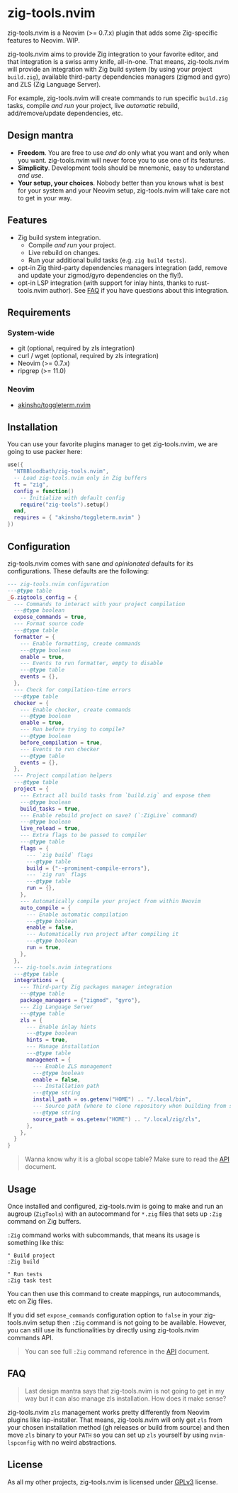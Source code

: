 # zig-tools.nvim

zig-tools.nvim is a Neovim (>= 0.7.x) plugin that adds some Zig-specific features to Neovim. WIP.

zig-tools.nvim aims to provide Zig integration to your favorite editor, and that integration is a
swiss army knife, all-in-one. That means, zig-tools.nvim will provide an integration with Zig
build system (by using your project `build.zig`), available third-party dependencies managers
(zigmod and gyro) and ZLS (Zig Language Server).

For example, zig-tools.nvim will create commands to run specific `build.zig` tasks, compile
_and run_ your project, live _automatic_ rebuild, add/remove/update dependencies, etc.


## Design mantra

- **Freedom**. You are free to use _and do_ only what you want and only when you want.
  zig-tools.nvim will never force you to use one of its features.
- **Simplicity**. Development tools should be mnemonic, easy to understand _and use_.
- **Your setup, your choices**. Nobody better than you knows what is best for your system and your
  Neovim setup, zig-tools.nvim will take care not to get in your way.


## Features

- Zig build system integration.
    - Compile _and run_ your project.
    - Live rebuild on changes.
    - Run your additional build tasks (e.g. `zig build tests`).
- opt-in Zig third-party dependencies managers integration (add, remove and update your
  zigmod/gyro dependencies on the fly!).
- opt-in LSP integration (with support for inlay hints, thanks to rust-tools.nvim author). See
  [FAQ](#faq) if you have questions about this integration.


## Requirements

### System-wide

- git (optional, required by zls integration)
- curl / wget (optional, required by zls integration)
- Neovim (>= 0.7.x)
- ripgrep (>= 11.0)


### Neovim

- [akinsho/toggleterm.nvim](https://github.com/akinsho/toggleterm.nvim)


## Installation

You can use your favorite plugins manager to get zig-tools.nvim, we are going to use packer here:
```lua
use({
  "NTBBloodbath/zig-tools.nvim",
  -- Load zig-tools.nvim only in Zig buffers
  ft = "zig",
  config = function()
    -- Initialize with default config
    require("zig-tools").setup()
  end,
  requires = { "akinsho/toggleterm.nvim" }
})
```


## Configuration

zig-tools.nvim comes with sane _and opinionated_ defaults for its configurations. These defaults
are the following:
```lua
--- zig-tools.nvim configuration
---@type table
_G.zigtools_config = {
  --- Commands to interact with your project compilation
  ---@type boolean
  expose_commands = true,
  --- Format source code
  ---@type table
  formatter = {
    --- Enable formatting, create commands
    ---@type boolean
    enable = true,
    --- Events to run formatter, empty to disable
    ---@type table
    events = {},
  },
  --- Check for compilation-time errors
  ---@type table
  checker = {
    --- Enable checker, create commands
    ---@type boolean
    enable = true,
    --- Run before trying to compile?
    ---@type boolean
    before_compilation = true,
    --- Events to run checker
    ---@type table
    events = {},
  },
  --- Project compilation helpers
  ---@type table
  project = {
    --- Extract all build tasks from `build.zig` and expose them
    ---@type boolean
    build_tasks = true,
    --- Enable rebuild project on save? (`:ZigLive` command)
    ---@type boolean
    live_reload = true,
    --- Extra flags to be passed to compiler
    ---@type table
    flags = {
      --- `zig build` flags
      ---@type table
      build = {"--prominent-compile-errors"},
      --- `zig run` flags
      ---@type table
      run = {},
    },
    --- Automatically compile your project from within Neovim
    auto_compile = {
      --- Enable automatic compilation
      ---@type boolean
      enable = false,
      --- Automatically run project after compiling it
      ---@type boolean
      run = true,
    },
  },
  --- zig-tools.nvim integrations
  ---@type table
  integrations = {
    --- Third-party Zig packages manager integration
    ---@type table
    package_managers = {"zigmod", "gyro"},
    --- Zig Language Server
    ---@type table
    zls = {
      --- Enable inlay hints
      ---@type boolean
      hints = true,
      --- Manage installation
      ---@type table
      management = {
        --- Enable ZLS management
        ---@type boolean
        enable = false,
        --- Installation path
        ---@type string
        install_path = os.getenv("HOME") .. "/.local/bin",
        --- Source path (where to clone repository when building from source)
        ---@type string
        source_path = os.getenv("HOME") .. "/.local/zig/zls",
      },
    },
  }
}
```

> Wanna know why it is a global scope table? Make sure to read the [API](./docs/api.md) document.


## Usage

Once installed and configured, zig-tools.nvim is going to make and run an augroup (`ZigTools`)
with an autocommand for `*.zig` files that sets up `:Zig` command on Zig buffers.

`:Zig` command works with subcommands, that means its usage is something like this:
```vim
" Build project
:Zig build

" Run tests
:Zig task test
```

You can then use this command to create mappings, run autocommands, etc on Zig files.

If you did set `expose_commands` configuration option to `false` in your zig-tools.nvim setup
then `:Zig` command is not going to be available. However, you can still use its functionalities
by directly using zig-tools.nvim commands API.

> You can see full `:Zig` command reference in the [API](./docs/api.md) document.


## FAQ

> Last design mantra says that zig-tools.nvim is not going to get in my way but it can also
> manage zls installation. How does it make sense?

zig-tools.nvim `zls` management works pretty differently from Neovim plugins like lsp-installer.
That means, zig-tools.nvim will only get `zls` from your chosen installation method (gh
releases or build from source) and then move `zls` binary to your `PATH` so you can set up `zls`
yourself by using `nvim-lspconfig` with no weird abstractions.


## License

As all my other projects, zig-tools.nvim is licensed under [GPLv3](./LICENSE) license.

